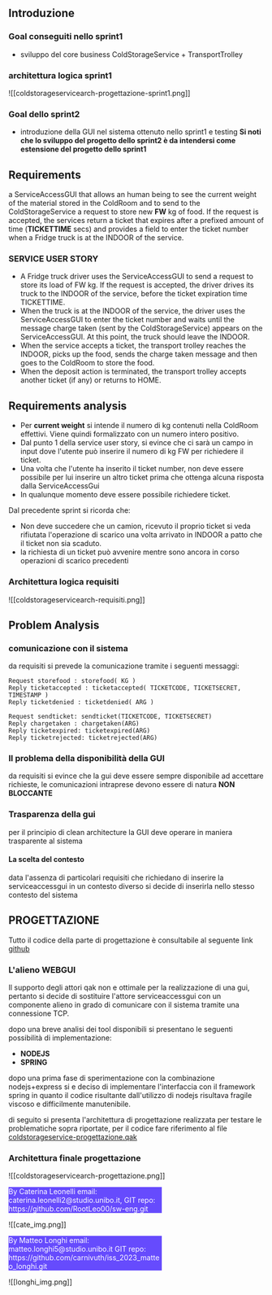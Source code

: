 
## Introduzione
### Goal conseguiti nello sprint1
- sviluppo del core business ColdStorageService + TransportTrolley
### architettura logica sprint1
![[coldstorageservicearch-progettazione-sprint1.png]]
### Goal dello sprint2
- introduzione della  GUI nel sistema ottenuto nello sprint1 e testing
**Si noti che lo sviluppo del progetto dello sprint2 è da intendersi come estensione del progetto dello sprint1**

## Requirements
a ServiceAccessGUI that allows an human being to see the current weight of the material stored in the ColdRoom and to send to the ColdStorageService a request to store new **FW** kg of food. If the request is accepted, the services return a ticket that expires after a prefixed amount of time (**TICKETTIME** secs) and provides a field to enter the ticket number when a Fridge truck is at the INDOOR of the service.

### SERVICE USER STORY
- A Fridge truck driver uses the ServiceAccessGUI to send a request to store its load of FW kg. If the request is accepted, the driver drives its truck to the INDOOR of the service, before the ticket expiration time TICKETTIME.
- When the truck is at the INDOOR of the service, the driver uses the ServiceAccessGUI to enter the ticket number and waits until the message charge taken (sent by the ColdStorageService) appears on the ServiceAccessGUI. At this  point, the truck should leave the INDOOR.
- When the service accepts a ticket, the transport trolley reaches the INDOOR, picks up the food, sends the charge taken message and then goes to the ColdRoom to store the food.
- When the deposit action is terminated, the transport trolley accepts another ticket (if any) or returns to HOME.



## Requirements analysis

- Per **current weight** si intende il numero di kg contenuti nella ColdRoom effettivi. Viene quindi formalizzato con un numero intero positivo.
- Dal punto 1 della service user story, si evince che ci sarà un campo in input dove l'utente può inserire il numero di kg FW per richiedere il ticket.
- Una volta che l'utente ha inserito il ticket number, non deve essere possibile per lui inserire un altro ticket prima che ottenga alcuna risposta dalla ServiceAccessGui
- In qualunque momento deve essere possibile richiedere ticket.

Dal precedente sprint si ricorda che:
- Non deve succedere che un camion, ricevuto il proprio ticket si veda rifiutata l'operazione di scarico una volta arrivato in INDOOR a patto che il ticket non sia scaduto.
- la richiesta di un ticket può avvenire mentre sono ancora in corso operazioni di scarico precedenti
### Architettura logica requisiti
![[coldstorageservicearch-requisiti.png]]
## Problem Analysis

### comunicazione con il sistema 
da requisiti si prevede la comunicazione tramite i seguenti messaggi:

```
Request storefood : storefood( KG )
Reply ticketaccepted : ticketaccepted( TICKETCODE, TICKETSECRET, TIMESTAMP ) 
Reply ticketdenied : ticketdenied( ARG ) 

Request sendticket: sendticket(TICKETCODE, TICKETSECRET)
Reply chargetaken : chargetaken(ARG)
Reply ticketexpired: ticketexpired(ARG)
Reply ticketrejected: ticketrejected(ARG)
```

### Il problema della disponibilità della GUI
da requisiti si evince che la gui deve essere sempre disponibile ad accettare richieste, le comunicazioni intraprese devono essere di natura **NON BLOCCANTE**

### Trasparenza della gui
per il principio di clean architecture la GUI deve operare in maniera trasparente al sistema

#### La scelta del contesto
data l'assenza di particolari requisiti che richiedano di inserire la serviceaccessgui in un contesto diverso si decide di inserirla nello stesso contesto del sistema

## PROGETTAZIONE

Tutto il codice della parte di progettazione è consultabile al seguente link [github](https://github.com/RootLeo00/robot-coldstorage/tree/sprint2)

### L'alieno WEBGUI
Il supporto degli attori qak non e ottimale per la realizzazione di una gui, pertanto si decide di sostituire l'attore serviceaccessgui con un componente alieno in grado di comunicare con il sistema tramite una connessione TCP.

dopo una breve analisi dei tool disponibili si presentano le seguenti possibilità di implementazione:
- **NODEJS** 
- **SPRING**

dopo una prima fase di sperimentazione con  la combinazione nodejs+express si e deciso di implementare l'interfaccia con il framework spring in quanto il codice risultante dall'utilizzo di nodejs risultava fragile viscoso e difficilmente manutenibile.


di seguito si presenta l'architettura di progettazione realizzata per testare le problematiche sopra riportate, per il codice fare riferimento al file [coldstorageservice-progettazione.qak](https://github.com/RootLeo00/robot-coldstorage/blob/main/sprint2/src/coldstorageservice-progettazione.qak)

### Architettura finale progettazione
![[coldstorageservicearch-progettazione.png]]


<div style="background-color:rgba(86, 56, 253, 0.9); width:60%;text-align:left;color:white">
        By Caterina Leonelli email: caterina.leonelli2@studio.unibo.it,
        GIT repo: https://github.com/RootLeo00/sw-eng.git
    </div>

![[cate_img.png]]

<div style="background-color:rgba(86, 56, 253, 0.9); width:60%;text-align:left;color:white">
By Matteo Longhi email: matteo.longhi5@studio.unibo.it
GIT repo: https://github.com/carnivuth/iss_2023_matteo_longhi.git
</div>


![[longhi_img.png]]